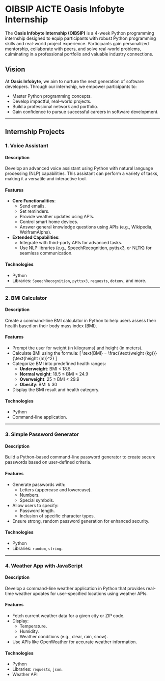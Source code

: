 # OIBSIP AICTE Oasis Infobyte Internship

The **Oasis Infobyte Internship (OIBSIP)** is a 4-week Python programming internship designed to equip participants with robust Python programming skills and real-world project experience. Participants gain personalized mentorship, collaborate with peers, and solve real-world problems, culminating in a professional portfolio and valuable industry connections.

## Vision

At **Oasis Infobyte**, we aim to nurture the next generation of software developers. Through our internship, we empower participants to:
- Master Python programming concepts.
- Develop impactful, real-world projects.
- Build a professional network and portfolio.
- Gain confidence to pursue successful careers in software development.

---

## Internship Projects

### 1. **Voice Assistant**

#### Description
Develop an advanced voice assistant using Python with natural language processing (NLP) capabilities. This assistant can perform a variety of tasks, making it a versatile and interactive tool.

#### Features
- **Core Functionalities**:
  - Send emails.
  - Set reminders.
  - Provide weather updates using APIs.
  - Control smart home devices.
  - Answer general knowledge questions using APIs (e.g., Wikipedia, WolframAlpha).
- **Extended Capabilities**:
  - Integrate with third-party APIs for advanced tasks.
  - Use NLP libraries (e.g., SpeechRecognition, pyttsx3, or NLTK) for seamless communication.

#### Technologies
- Python
- Libraries: `SpeechRecognition`, `pyttsx3`, `requests`, `dotenv`, and more.

---

### 2. **BMI Calculator**

#### Description
Create a command-line BMI calculator in Python to help users assess their health based on their body mass index (BMI).

#### Features
- Prompt the user for weight (in kilograms) and height (in meters).
- Calculate BMI using the formula:
  \[
  \text{BMI} = \frac{\text{weight (kg)}}{\text{height (m)}^2}
  \]
- Categorize BMI into predefined health ranges:
  - **Underweight**: BMI < 18.5
  - **Normal weight**: 18.5 ≤ BMI < 24.9
  - **Overweight**: 25 ≤ BMI < 29.9
  - **Obesity**: BMI ≥ 30
- Display the BMI result and health category.

#### Technologies
- Python
- Command-line application.

---

### 3. **Simple Password Generator**

#### Description
Build a Python-based command-line password generator to create secure passwords based on user-defined criteria.

#### Features
- Generate passwords with:
  - Letters (uppercase and lowercase).
  - Numbers.
  - Special symbols.
- Allow users to specify:
  - Password length.
  - Inclusion of specific character types.
- Ensure strong, random password generation for enhanced security.

#### Technologies
- Python
- Libraries: `random`, `string`.

---

### 4. **Weather App with JavaScript**

#### Description
Develop a command-line weather application in Python that provides real-time weather updates for user-specified locations using weather APIs.

#### Features
- Fetch current weather data for a given city or ZIP code.
- Display:
  - Temperature.
  - Humidity.
  - Weather conditions (e.g., clear, rain, snow).
- Use APIs like OpenWeather for accurate weather information.

#### Technologies
- Python
- Libraries: `requests`, `json`.
- Weather API

